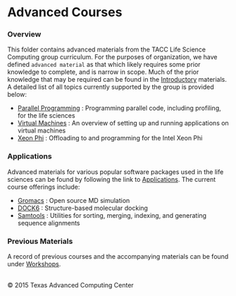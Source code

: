# Advanced Courses

### Overview

This folder contains advanced materials from the TACC Life Science Computing group curriculum. For the purposes of organization, we have defined `advanced material` as that which likely requires some prior knowledge to complete, and is narrow in scope. Much of the prior knowledge that may be required can be found in the [Introductory](../Introductory) materials. A detailed list of all topics currently supported by the group is provided below:

* [Parallel Programming](ParallelProg) : Programming parallel code, including profiling, for the life sciences
* [Virtual Machines](VirtualMachines) : An overview of setting up and running applications on virtual machines
* [Xeon Phi](XeonPhi) : Offloading to and programming for the Intel Xeon Phi

### Applications

Advanced materials for various popular software packages used in the life sciences can be found by following the link to [Applications](Applications). The current course offerings include:

* [Gromacs](Applications/Gromacs) : Open source MD simulation
* [DOCK6](Applications/DOCK6) : Structure-based molecular docking
* [Samtools](Applications/Samtools) : Utilities for sorting, merging, indexing, and generating sequence alignments

### Previous Materials

A record of previous courses and the accompanying materials can be found under [Workshops](../Workshops).

<br>
&copy; 2015 Texas Advanced Computing Center
